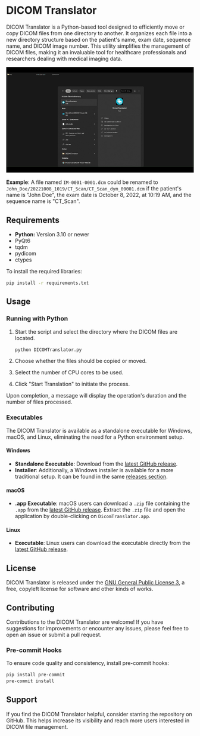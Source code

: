 # DICOM Translator

DICOM Translator is a Python-based tool designed to efficiently move or copy DICOM files from one directory to another. It organizes each file into a new directory structure based on the patient's name, exam date, sequence name, and DICOM image number. This utility simplifies the management of DICOM files, making it an invaluable tool for healthcare professionals and researchers dealing with medical imaging data.

![DICOM Translator in action](assets/show.gif)

**Example**: A file named `IM-0001-0001.dcm` could be renamed to `John_Doe/20221008_1019/CT_Scan/CT_Scan_dym_00001.dcm` if the patient's name is "John Doe", the exam date is October 8, 2022, at 10:19 AM, and the sequence name is "CT_Scan".

## Requirements

- **Python:** Version 3.10 or newer
- PyQt6
- tqdm
- pydicom
- ctypes

To install the required libraries:

```bash
pip install -r requirements.txt
```

## Usage

### Running with Python

1. Start the script and select the directory where the DICOM files are located.

    ```bash
    python DICOMTranslator.py
    ```

2. Choose whether the files should be copied or moved.
3. Select the number of CPU cores to be used.
4. Click "Start Translation" to initiate the process.

Upon completion, a message will display the operation's duration and the number of files processed.

### Executables

The DICOM Translator is available as a standalone executable for Windows, macOS, and Linux, eliminating the need for a Python environment setup.

#### Windows

- **Standalone Executable**: Download from the [latest GitHub release](https://github.com/yourusername/yourrepository/releases/latest).
- **Installer**: Additionally, a Windows installer is available for a more traditional setup. It can be found in the same [releases section](https://github.com/yourusername/yourrepository/releases/latest).

#### macOS

- **.app Executable**: macOS users can download a `.zip` file containing the `.app` from the [latest GitHub release](https://github.com/yourusername/yourrepository/releases/latest). Extract the `.zip` file and open the application by double-clicking on `DicomTranslator.app`.

#### Linux

- **Executable**: Linux users can download the executable directly from the [latest GitHub release](https://github.com/yourusername/yourrepository/releases/latest).

## License

DICOM Translator is released under the [GNU General Public License 3](https://www.gnu.org/licenses/gpl-3.0.html), a free, copyleft license for software and other kinds of works.

## Contributing

Contributions to the DICOM Translator are welcome! If you have suggestions for improvements or encounter any issues, please feel free to open an issue or submit a pull request.

### Pre-commit Hooks

To ensure code quality and consistency, install pre-commit hooks:

```bash
pip install pre-commit
pre-commit install
```

## Support

If you find the DICOM Translator helpful, consider starring the repository on GitHub. This helps increase its visibility and reach more users interested in DICOM file management.

